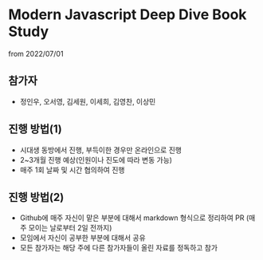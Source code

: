 # Modern Javascript Deep Dive Book Study

from 2022/07/01

## 참가자

- 정인우, 오서영, 김세원, 이세희, 김영찬, 이상민

## 진행 방법(1)

- 시대생 동방에서 진행, 부득이한 경우만 온라인으로 진행
- 2~3개월 진행 예상(인원이나 진도에 따라 변동 가능)
- 매주 1회 날짜 및 시간 협의하여 진행

## 진행 방법(2)

- Github에 매주 자신이 맡은 부분에 대해서 markdown 형식으로 정리하여 PR (매주 모이는 날로부터 2일 전까지)
- 모임에서 자신이 공부한 부분에 대해서 공유
- 모든 참가자는 해당 주에 다른 참가자들이 올린 자료를 정독하고 참가
